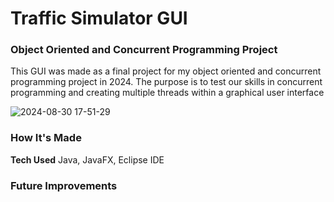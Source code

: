 # Traffic Simulator GUI
### Object Oriented and Concurrent Programming Project

This GUI was made as a final project for my object oriented and concurrent programming project in 2024. 
The purpose is to test our skills in concurrent programming and creating multiple threads within a graphical user interface


![2024-08-30 17-51-29](https://github.com/user-attachments/assets/b8a0f30e-b1b4-4be0-9b17-ed3aa98745e0)


### How It's Made
**Tech Used** Java, JavaFX, Eclipse IDE


### Future Improvements
